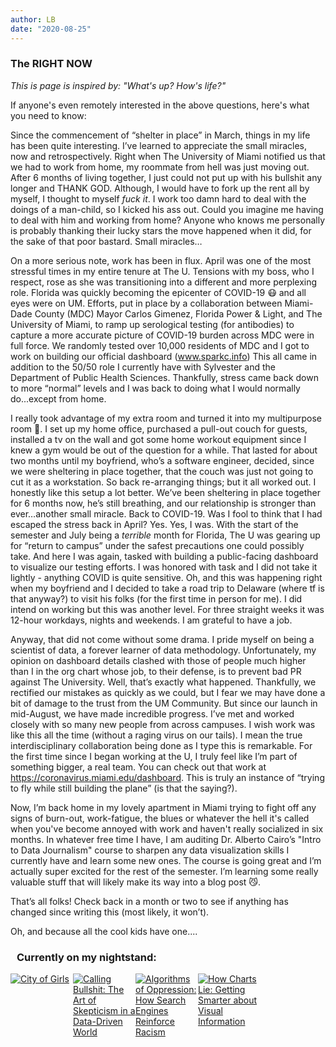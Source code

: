 ```yaml
---
author: LB
date: "2020-08-25"
---
```


### The RIGHT NOW

*This is page is inspired by: "What's up? How's life?"*

If anyone's even remotely interested in the above questions, here's what you need to know:

Since the commencement of “shelter in place” in March, things in my life has been quite interesting. I’ve learned to appreciate the small miracles, now and retrospectively. Right when The University of Miami notified us that we had to work from home, my roommate from hell was just moving out. After 6 months of living together, I just could not put up with his bullshit any longer and THANK GOD. Although, I would have to fork up the rent all by myself, I thought to myself *fuck it*. I work too damn hard to deal with the doings of a man-child, so I kicked his ass out. Could you imagine me having to deal with him and working from home? Anyone who knows me personally is probably thanking their lucky stars the move happened when it did, for the sake of that poor bastard. Small miracles…

On a more serious note, work has been in flux. April was one of the most stressful times in my entire tenure at The U. Tensions with my boss, who I respect, rose as she was transitioning into a different and more perplexing role. Florida was quickly becoming the epicenter of COVID-19 😷 and all eyes were on UM. Efforts, put in place by a collaboration between Miami-Dade County (MDC) Mayor Carlos Gimenez, Florida Power & Light, and The University of Miami, to ramp up serological testing (for antibodies) to capture a more accurate picture of COVID-19 burden across MDC were in full force. We randomly tested over 10,000 residents of MDC and I got to work on building our official dashboard (www.sparkc.info) This all came in addition to the 50/50 role I currently have with Sylvester and the Department of Public Health Sciences. Thankfully, stress came back down to more “normal” levels and I was back to doing what I would normally do...except from home.

I really took advantage of my extra room and turned it into my multipurpose room 💪. I set up my home office, purchased a pull-out couch for guests, installed a tv on the wall and got some home workout equipment since I knew a gym would be out of the question for a while. That lasted for about two months until my boyfriend, who’s a software engineer, decided, since we were sheltering in place together, that the couch was just not going to cut it as a workstation. So back re-arranging things; but it all worked out. I honestly like this setup a lot better. We’ve been sheltering in place together for 6 months now, he’s still breathing, and our relationship is stronger than ever…another small miracle.
Back to COVID-19. Was I fool to think that I had escaped the stress back in April? Yes. Yes, I was. With the start of the semester and July being a *terrible* month for Florida, The U was gearing up for “return to campus” under the safest precautions one could possibly take. And here I was again, tasked with building a public-facing dashboard to visualize our testing efforts. I was honored with task and I did not take it lightly - anything COVID is quite sensitive. Oh, and this was happening right when my boyfriend and I decided to take a road trip to Delaware (where tf is that anyway?) to visit his folks (for the first time in person for me). I did intend on working but this was another level. For three straight weeks it was 12-hour workdays, nights and weekends. I am grateful to have a job.

Anyway, that did not come without some drama. I pride myself on being a scientist of data, a forever learner of data methodology. Unfortunately, my opinion on dashboard details clashed with those of people much higher than I in the org chart whose job, to their defense, is to prevent bad PR against The University. Well, that’s exactly what happened. Thankfully, we rectified our mistakes as quickly as we could, but I fear we may have done a bit of damage to the trust from the UM Community. But since our launch in mid-August, we have made incredible progress. I’ve met and worked closely with so many new people from across campuses. I wish work was like this all the time (without a raging virus on our tails). I mean the true interdisciplinary collaboration being done as I type this is remarkable. For the first time since I began working at the U, I truly feel like I’m part of something bigger, a real team. You can check out that work at https://coronavirus.miami.edu/dashboard. This is truly an instance of “trying to fly while still building the plane” (is that the saying?).

Now, I’m back home in my lovely apartment in Miami trying to fight off any signs of burn-out, work-fatigue, the blues or whatever the hell it's called when you've become annoyed with work and haven't really socialized in six months. In whatever free time I have, I am auditing Dr. Alberto Cairo’s "Intro to Data Journalism" course to sharpen any data visualization skills I currently have and learn some new ones. The course is going great and I’m actually super excited for the rest of the semester. I’m learning some really valuable stuff that will likely make its way into a blog post 😼.

That’s all folks! Check back in a month or two to see if anything has changed since writing this (most likely, it won’t).

Oh, and because all the cool kids have one....

<style type="text/css" media="screen">
    .gr_grid_container {
        /* customize grid container div here. eg: width: 500px; */
        width: 600px;
    }

    .gr_grid_book_container {
        /* customize book cover container div here */
        float: left;
        width: 100px;
        height: 160px;
        padding: 0px 0px;
        overflow: hidden;
    }
</style>
<div id="gr_grid_widget_1600116681">
    <!-- Show static html as a placeholder in case js is not enabled - javascript include will override this if things work -->
    <h3 style="margin-left: 10px">
        <a style="text-decoration: none" rel="nofollow"
            href="https://www.goodreads.com/review/list/121450152-layla?shelf=currently-reading&utm_medium=api&utm_source=grid_widget">Currently
            on my nightstand:</a>
    </h3>
    <div class="gr_grid_container">
        <div class="gr_grid_book_container">
            <a title="City of Girls" rel="nofollow"
                href="https://www.goodreads.com/book/show/51918871-city-of-girls"><img alt="City of Girls" border="0"
                    src="https://i.gr-assets.com/images/S/compressed.photo.goodreads.com/books/1583203648l/51918871._SX98_.jpg" /></a>
        </div>
        <div class="gr_grid_book_container">
            <a title="Calling Bullshit: The Art of Skepticism in a Data-Driven World" rel="nofollow"
                href="https://www.goodreads.com/book/show/48889983-calling-bullshit"><img
                    alt="Calling Bullshit: The Art of Skepticism in a Data-Driven World" border="0"
                    src="https://i.gr-assets.com/images/S/compressed.photo.goodreads.com/books/1592246867l/48889983._SX98_.jpg" /></a>
        </div>
        <div class="gr_grid_book_container">
            <a title="Algorithms of Oppression: How Search Engines Reinforce Racism" rel="nofollow"
                href="https://www.goodreads.com/book/show/34762552-algorithms-of-oppression"><img
                    alt="Algorithms of Oppression: How Search Engines Reinforce Racism" border="0"
                    src="https://i.gr-assets.com/images/S/compressed.photo.goodreads.com/books/1492944248l/34762552._SX98_.jpg" /></a>
        </div>
        <div class="gr_grid_book_container">
            <a title="How Charts Lie: Getting Smarter about Visual Information" rel="nofollow"
                href="https://www.goodreads.com/book/show/43726576-how-charts-lie"><img
                    alt="How Charts Lie: Getting Smarter about Visual Information" border="0"
                    src="https://i.gr-assets.com/images/S/compressed.photo.goodreads.com/books/1563764604l/43726576._SX98_.jpg" /></a>
        </div>
    </div>
</div>
